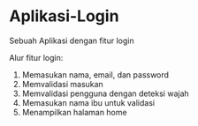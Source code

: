 # Aplikasi-Login
Sebuah Aplikasi dengan fitur login

Alur fitur login:
1. Memasukan nama, email, dan password
2. Memvalidasi masukan
3. Memvalidasi pengguna dengan deteksi wajah
4. Memasukan nama ibu untuk validasi
5. Menampilkan halaman home
